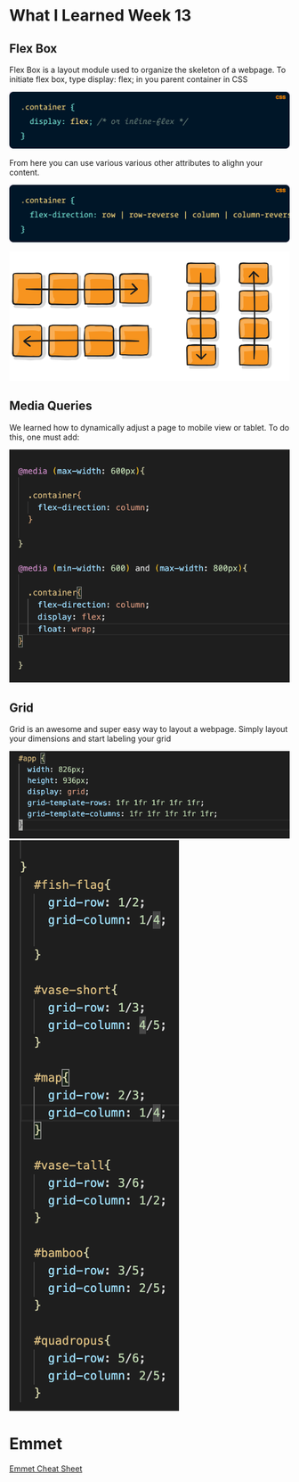 # What I Learned Week 13


## Flex Box

Flex Box is a layout module used to organize the skeleton of a webpage. To initiate flex box, type display: flex; in you parent container in CSS

![Flex CSS](flex.png)

From here you can use various various other attributes to alighn your content.

![Flex CSS](direction.png)

![Flex CSS](flex-direction.svg)





## Media Queries


We learned how to dynamically adjust a page to mobile view or tablet. To do this, one must add:

![Flex CSS](media.png)



## Grid

Grid is an awesome and super easy way to layout a webpage. Simply layout your dimensions and start labeling your grid

![Flex CSS](grid.png)
![Flex CSS](pieces.png)

# Emmet


[Emmet Cheat Sheet](https://docs.emmet.io/cheat-sheet/)